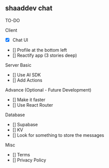 ## shaaddev chat

TO-DO

Client

- [x] Chat UI
- [] Profile at the bottom left
- [] Reactify app (3 stories deep)

Server
Basic

- [] Use AI SDK
- [] Add Actions

Advance (Optional - Future Development)

- [] Make it faster
- [] Use React Router

Database

- [] Supabase
- [] KV
- [] Look for something to store the messages

Misc

- [] Terms
- [] Privacy Policy
